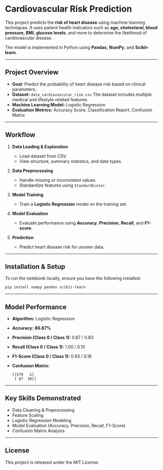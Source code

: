 # Cardiovascular Risk Prediction

This project predicts the **risk of heart disease** using machine learning techniques.
It uses patient health indicators such as **age, cholesterol, blood pressure, BMI, glucose levels**, and more to determine the likelihood of cardiovascular disease.

The model is implemented in Python using **Pandas**, **NumPy**, and **Scikit-learn**.

---

## Project Overview

* **Goal:** Predict the probability of heart disease risk based on clinical parameters.
* **Dataset:** `data_cardiovascular_risk.csv`
  The dataset includes multiple medical and lifestyle-related features.
* **Machine Learning Model:** Logistic Regression
* **Evaluation Metrics:** Accuracy Score, Classification Report, Confusion Matrix

---

## Workflow

1. **Data Loading & Exploration**

   * Load dataset from CSV.
   * View structure, summary statistics, and data types.
2. **Data Preprocessing**

   * Handle missing or inconsistent values.
   * Standardize features using `StandardScaler`.
3. **Model Training**

   * Train a **Logistic Regression** model on the training set.
4. **Model Evaluation**

   * Evaluate performance using **Accuracy**, **Precision**, **Recall**, and **F1-score**.
5. **Prediction**

   * Predict heart disease risk for unseen data.

---

## Installation & Setup

To run the notebook locally, ensure you have the following installed:

```bash
pip install numpy pandas scikit-learn
```

---

## Model Performance

* **Algorithm:** Logistic Regression
* **Accuracy:** **86.87%**
* **Precision (Class 0 / Class 1):** 0.87 / 0.83
* **Recall (Class 0 / Class 1):** 1.00 / 0.10
* **F1-Score (Class 0 / Class 1):** 0.93 / 0.18
* **Confusion Matrix:**

  ```
  [[579   2]
   [ 87  10]]
  ```

---

## Key Skills Demonstrated

* Data Cleaning & Preprocessing
* Feature Scaling
* Logistic Regression Modeling
* Model Evaluation (Accuracy, Precision, Recall, F1-Score)
* Confusion Matrix Analysis

---

## License

This project is released under the MIT License.
